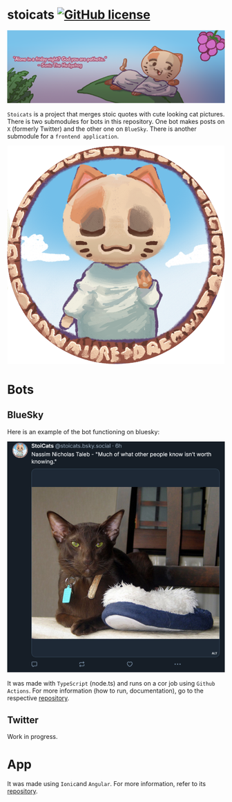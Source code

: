 # stoicats [![GitHub license](https://img.shields.io/badge/license-MIT-blue.svg)](LICENSE)

![Banner](images/stoicats_banner.png)

`Stoicats` is a project that merges stoic quotes with cute looking cat pictures. There is two submodules for bots in this repository. One bot makes posts on `X` (formerly Twitter) and the other one on `BlueSky`. There is another submodule for a `frontend application`.

![Icon](images/stoicats_icon.png)

# Bots

## BlueSky

Here is an example of the bot functioning on bluesky:

![bluesky](images/bluesky.png)

It was made with `TypeScript` (node.ts) and runs on a cor job using `Github Actions`.
For more information (how to run, documentation), go to the respective [repository](https://github.com/AndreAnimator/stoicats-bsky.git).

## Twitter

Work in progress.

# App

It was made using `Ionic`and `Angular`.
For more information, refer to its [repository](https://github.com/LorenzoPilati/Stoicats.git).